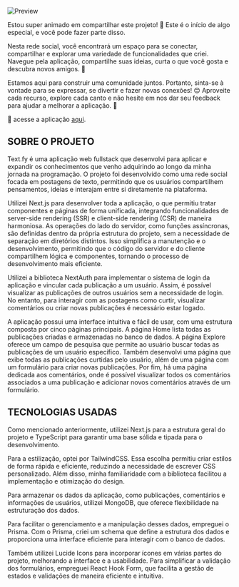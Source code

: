 ![Preview](https://utfs.io/f/b1af5fcc-df63-4f91-821d-9f71353567ab-248bx.fy.png)

Estou super animado em compartilhar este projeto! 🎉 Este é o início de algo especial, e você pode fazer parte disso.

Nesta rede social, você encontrará um espaço para se conectar, compartilhar e explorar uma variedade de funcionalidades que criei. Navegue pela aplicação, compartilhe suas ideias, curta o que você gosta e descubra novos amigos. 🌟

Estamos aqui para construir uma comunidade juntos. Portanto, sinta-se à vontade para se expressar, se divertir e fazer novas conexões! 😊 Aproveite cada recurso, explore cada canto e não hesite em nos dar seu feedback para ajudar a melhorar a aplicação. 💬

🔗 acesse a aplicação [aqui](https://text-fy.vercel.app).

## SOBRE O PROJETO

Text.fy é uma aplicação web fullstack que desenvolvi para aplicar e expandir os conhecimentos que venho adquirindo ao longo da minha jornada na programação. O projeto foi desenvolvido como uma rede social focada em postagens de texto, permitindo que os usuários compartilhem pensamentos, ideias e interajam entre si diretamente na plataforma.

Utilizei Next.js para desenvolver toda a aplicação, o que permitiu tratar componentes e páginas de forma unificada, integrando funcionalidades de server-side rendering (SSR) e client-side rendering (CSR) de maneira harmoniosa. As operações do lado do servidor, como funções assíncronas, são definidas dentro da própria estrutura do projeto, sem a necessidade de separação em diretórios distintos. Isso simplifica a manutenção e o desenvolvimento, permitindo que o código do servidor e do cliente compartilhem lógica e componentes, tornando o processo de desenvolvimento mais eficiente.

Utilizei a biblioteca NextAuth para implementar o sistema de login da aplicação e vincular cada publicação a um usuário. Assim, é possível visualizar as publicações de outros usuários sem a necessidade de login. No entanto, para interagir com as postagens como curtir, visualizar comentários ou criar novas publicações é necessário estar logado.

A aplicação possui uma interface intuitiva e fácil de usar, com uma estrutura composta por cinco páginas principais. A página Home lista todas as publicações criadas e armazenadas no banco de dados. A página Explore oferece um campo de pesquisa que permite ao usuário buscar todas as publicações de um usuário específico. Também desenvolvi uma página que exibe todas as publicações curtidas pelo usuário, além de uma página com um formulário para criar novas publicações. Por fim, há uma página dedicada aos comentários, onde é possível visualizar todos os comentários associados a uma publicação e adicionar novos comentários através de um formulário.

## TECNOLOGIAS USADAS

Como mencionado anteriormente, utilizei Next.js para a estrutura geral do projeto e TypeScript para garantir uma base sólida e tipada para o desenvolvimento.

Para a estilização, optei por TailwindCSS. Essa escolha permitiu criar estilos de forma rápida e eficiente, reduzindo a necessidade de escrever CSS personalizado. Além disso, minha familiaridade com a biblioteca facilitou a implementação e otimização do design.

Para armazenar os dados da aplicação, como publicações, comentários e informações de usuários, utilizei MongoDB, que oferece flexibilidade na estruturação dos dados.

Para facilitar o gerenciamento e a manipulação desses dados, empreguei o Prisma. Com o Prisma, criei um schema que define a estrutura dos dados e proporciona uma interface eficiente para interagir com o banco de dados.

Também utilizei Lucide Icons para incorporar ícones em várias partes do projeto, melhorando a interface e a usabilidade. Para simplificar a validação dos formulários, empreguei React Hook Form, que facilita a gestão de estados e validações de maneira eficiente e intuitiva.
